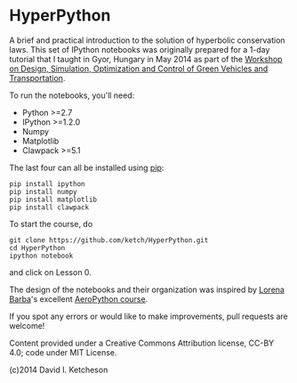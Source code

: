 HyperPython
===========

A brief and practical introduction to the solution of hyperbolic conservation laws.
This set of IPython notebooks was originally prepared for a 1-day tutorial that I
taught in Gyor, Hungary in May 2014 as part of the 
[Workshop on Design, Simulation, Optimization and Control of Green Vehicles and Transportation](http://jkk.sze.hu/en_GB/program).

To run the notebooks, you'll need:

- Python >=2.7
- IPython >=1.2.0
- Numpy
- Matplotlib
- Clawpack >=5.1

The last four can all be installed using [pip](http://pip.readthedocs.org/en/latest/installing.html):

    pip install ipython
    pip install numpy
    pip install matplotlib
    pip install clawpack

To start the course, do

    git clone https://github.com/ketch/HyperPython.git
    cd HyperPython
    ipython notebook
    
and click on Lesson 0.

The design of the notebooks and their organization was inspired by [Lorena Barba](http://lorenabarba.com/)'s excellent
[AeroPython course](https://github.com/barbagroup/AeroPython).

If you spot any errors or would like to make improvements, pull requests are welcome!

Content provided under a Creative Commons Attribution license, CC-BY 4.0; code under MIT License.

(c)2014 David I. Ketcheson
